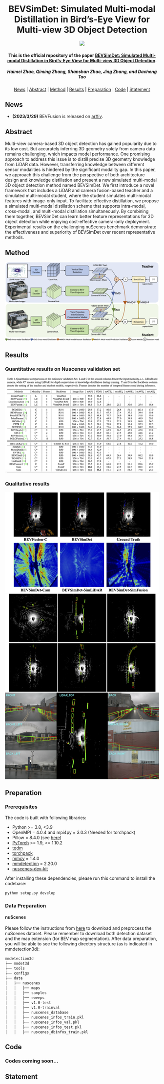 <h1 align="center">BEVSimDet: Simulated Multi-modal Distillation in Bird’s-Eye View for Multi-view 3D Object Detection</h1>
<p align="center">
<a href="https://arxiv.org/abs/2303.16818"><img  src="https://img.shields.io/badge/arXiv-Paper-<COLOR>.svg" ></a>
<h4 align="center">This is the official repository of the paper <a href="https://arxiv.org/abs/2303.16818">BEVSimDet: Simulated Multi-modal Distillation in Bird’s-Eye View for Multi-view 3D Object Detection</a>.</h4>
<h5 align="center"><em>Haimei Zhao, Qiming Zhang, Shanshan Zhao, Jing Zhang, and Dacheng Tao</em></h5>
<p align="center">
  <a href="#news">News</a> |
  <a href="#abstract">Abstract</a> |
  <a href="#method">Method</a> |
  <a href="#results">Results</a> |
  <a href="#preparation">Preparation</a> |
  <a href="#code">Code</a> |
  <a href="#statement">Statement</a>
</p>

## News

- **(2023/3/29)** BEVFusion is released on [arXiv](https://arxiv.org/abs/2303.16818).

## Abstract

Multi-view camera-based 3D object detection has gained popularity due to its low cost. But accurately inferring 3D geometry solely from camera data remains challenging, which impacts model performance. One promising approach to address this issue is to distill precise 3D geometry knowledge from LiDAR data. However, transferring knowledge between different sensor modalities is hindered by the significant modality gap. In this paper, we approach this challenge from the perspective of both architecture design and knowledge distillation and present a new simulated multi-modal 3D object detection method named BEVSimDet. We first introduce a novel framework that includes a LiDAR and camera fusion-based teacher and a simulated multi-modal student, where the student simulates multi-modal features with image-only input. To facilitate effective distillation, we propose a simulated multi-modal distillation scheme that supports intra-modal, cross-modal, and multi-modal distillation simultaneously. By combining them together, BEVSimDet can learn better feature representations for 3D object detection while enjoying cost-effective camera-only deployment. Experimental results on the challenging nuScenes benchmark demonstrate the effectiveness and superiority of BEVSimDet over recent representative methods.
## Method

![the framework figure](./figs/mainfigure.png "framework")
## Results

### Quantitative results on Nuscenes validation set
![quantitative figure](./figs/quantitative-results.png "quantitative-results")
### Qualitative results
![qualitative figure](./figs/visualization.png "visualization")
![qualitative figure](./figs/supplementary-lidar.png "supplementary-lidar")
![qualitative figure](./figs/supplementary-prediction1.png "supplementary-prediction1")
## Preparation

### Prerequisites

The code is built with following libraries:

- Python >= 3.8, \<3.9
- OpenMPI = 4.0.4 and mpi4py = 3.0.3 (Needed for torchpack)
- Pillow = 8.4.0 (see [here](https://github.com/mit-han-lab/bevfusion/issues/63))
- [PyTorch](https://github.com/pytorch/pytorch) >= 1.9, \<= 1.10.2
- [tqdm](https://github.com/tqdm/tqdm)
- [torchpack](https://github.com/mit-han-lab/torchpack)
- [mmcv](https://github.com/open-mmlab/mmcv) = 1.4.0
- [mmdetection](http://github.com/open-mmlab/mmdetection) = 2.20.0
- [nuscenes-dev-kit](https://github.com/nutonomy/nuscenes-devkit)

After installing these dependencies, please run this command to install the codebase:

```bash
python setup.py develop
```
### Data Preparation

#### nuScenes

Please follow the instructions from [here](https://github.com/open-mmlab/mmdetection3d/blob/master/docs/en/datasets/nuscenes_det.md) to download and preprocess the nuScenes dataset. Please remember to download both detection dataset and the map extension (for BEV map segmentation). After data preparation, you will be able to see the following directory structure (as is indicated in mmdetection3d):

```
mmdetection3d
├── mmdet3d
├── tools
├── configs
├── data
│   ├── nuscenes
│   │   ├── maps
│   │   ├── samples
│   │   ├── sweeps
│   │   ├── v1.0-test
|   |   ├── v1.0-trainval
│   │   ├── nuscenes_database
│   │   ├── nuscenes_infos_train.pkl
│   │   ├── nuscenes_infos_val.pkl
│   │   ├── nuscenes_infos_test.pkl
│   │   ├── nuscenes_dbinfos_train.pkl

```

## Code
### Codes coming soon...

## Statement

